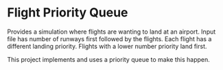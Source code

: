 <h1>Flight Priority Queue</h1>
  <p>Provides a simulation where flights are wanting to land at an airport. Input file has number of runways first followed by the flights. Each flight has a different landing priority. Flights with a lower number priority land first.</p>
  <p>This project implements and uses a priority queue to make this happen.</p>
